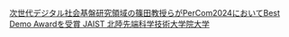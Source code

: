 [次世代デジタル社会基盤研究領域の篠田教授らがPerCom2024においてBest Demo Awardを受賞   JAIST 北陸先端科学技術大学院大学](https://qi.tc/qi/120228)